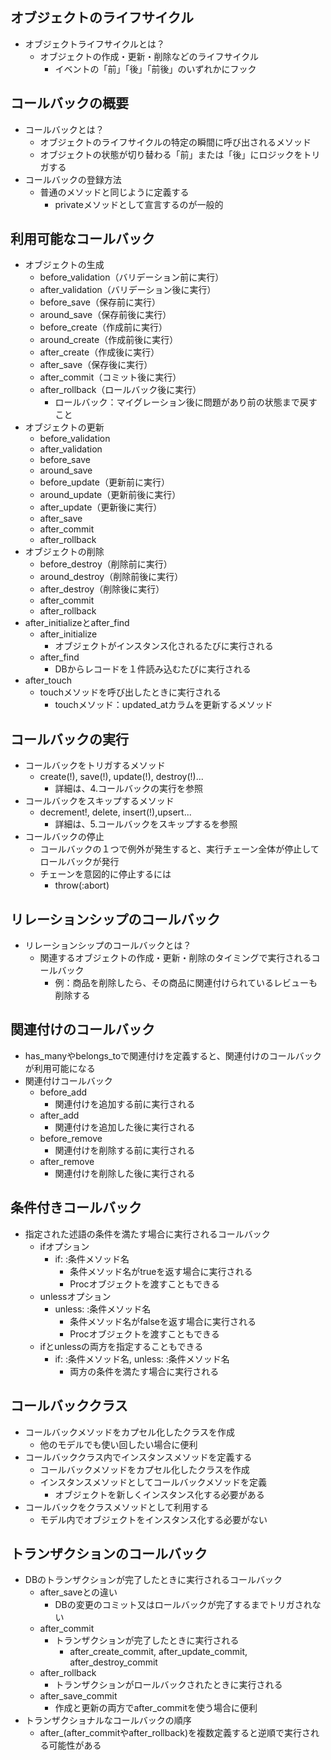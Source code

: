##  オブジェクトのライフサイクル
- オブジェクトライフサイクルとは？
  - オブジェクトの作成・更新・削除などのライフサイクル
    - イベントの「前」「後」「前後」のいずれかにフック

##  コールバックの概要
- コールバックとは？
  - オブジェクトのライフサイクルの特定の瞬間に呼び出されるメソッド
  - オブジェクトの状態が切り替わる「前」または「後」にロジックをトリガする
- コールバックの登録方法
  - 普通のメソッドと同じように定義する
    - privateメソッドとして宣言するのが一般的

##  利用可能なコールバック
- オブジェクトの生成
  - before_validation（バリデーション前に実行）
  - after_validation（バリデーション後に実行）
  - before_save（保存前に実行）
  - around_save（保存前後に実行）
  - before_create（作成前に実行）
  - around_create（作成前後に実行）
  - after_create（作成後に実行）
  - after_save（保存後に実行）
  - after_commit（コミット後に実行）
  - after_rollback（ロールバック後に実行）
    - ロールバック：マイグレーション後に問題があり前の状態まで戻すこと
- オブジェクトの更新
  - before_validation
  - after_validation
  - before_save
  - around_save
  - before_update（更新前に実行）
  - around_update（更新前後に実行）
  - after_update（更新後に実行）
  - after_save
  - after_commit
  - after_rollback
- オブジェクトの削除
  - before_destroy（削除前に実行）
  - around_destroy（削除前後に実行）
  - after_destroy（削除後に実行）
  - after_commit
  - after_rollback
- after_initializeとafter_find
  - after_initialize
    - オブジェクトがインスタンス化されるたびに実行される
  - after_find
    - DBからレコードを１件読み込むたびに実行される
- after_touch
  - touchメソッドを呼び出したときに実行される
    - touchメソッド：updated_atカラムを更新するメソッド

##  コールバックの実行
- コールバックをトリガするメソッド
  - create(!), save(!), update(!), destroy(!)...
    - 詳細は、4.コールバックの実行を参照
- コールバックをスキップするメソッド
  - decrement!, delete, insert(!),upsert...
    - 詳細は、5.コールバックをスキップするを参照
- コールバックの停止
  - コールバックの１つで例外が発生すると、実行チェーン全体が停止してロールバックが発行
  - チェーンを意図的に停止するには
    - throw(:abort)

##  リレーションシップのコールバック
- リレーションシップのコールバックとは？
  - 関連するオブジェクトの作成・更新・削除のタイミングで実行されるコールバック
    - 例：商品を削除したら、その商品に関連付けられているレビューも削除する

##  関連付けのコールバック
- has_manyやbelongs_toで関連付けを定義すると、関連付けのコールバックが利用可能になる
- 関連付けコールバック
  - before_add
    - 関連付けを追加する前に実行される
  - after_add
    - 関連付けを追加した後に実行される
  - before_remove
    - 関連付けを削除する前に実行される
  - after_remove
    - 関連付けを削除した後に実行される

##  条件付きコールバック
- 指定された述語の条件を満たす場合に実行されるコールバック
  - ifオプション
    - if: :条件メソッド名
      - 条件メソッド名がtrueを返す場合に実行される
      - Procオブジェクトを渡すこともできる
  - unlessオプション
    - unless: :条件メソッド名
      - 条件メソッド名がfalseを返す場合に実行される
      - Procオブジェクトを渡すこともできる
  - ifとunlessの両方を指定することもできる
    - if: :条件メソッド名, unless: :条件メソッド名
      - 両方の条件を満たす場合に実行される

##  コールバッククラス
- コールバックメソッドをカプセル化したクラスを作成
  - 他のモデルでも使い回したい場合に便利
- コールバッククラス内でインスタンスメソッドを定義する
  - コールバックメソッドをカプセル化したクラスを作成
  - インスタンスメソッドとしてコールバックメソッドを定義
    - オブジェクトを新しくインスタンス化する必要がある
- コールバックをクラスメソッドとして利用する
  - モデル内でオブジェクトをインスタンス化する必要がない

##  トランザクションのコールバック
- DBのトランザクションが完了したときに実行されるコールバック
  - after_saveとの違い
    - DBの変更のコミット又はロールバックが完了するまでトリガされない
  - after_commit
    - トランザクションが完了したときに実行される
      - after_create_commit, after_update_commit, after_destroy_commit
  - after_rollback
    - トランザクションがロールバックされたときに実行される
  - after_save_commit
    - 作成と更新の両方でafter_commitを使う場合に便利
- トランザクショナルなコールバックの順序
  - after_(after_commitやafter_rollback)を複数定義すると逆順で実行される可能性がある
